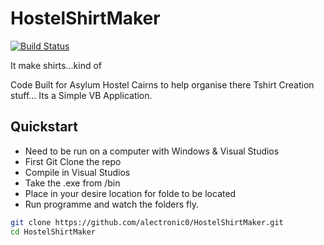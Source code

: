 # HostelShirtMaker
[![Build Status](https://travis-ci.org/alectronic0/HostelShirtMaker.svg?branch=master)](https://travis-ci.org/alectronic0/HostelShirtMaker)


It make shirts...kind of

Code Built for Asylum Hostel Cairns to help organise there Tshirt Creation stuff...
Its a Simple VB Application.

## Quickstart
- Need to be run on a computer with Windows & Visual Studios 
- First Git Clone the repo
- Compile in Visual Studios
- Take the .exe from /bin
- Place in your desire location for folde to be located
- Run programme and watch the folders fly.

```bash
git clone https://github.com/alectronic0/HostelShirtMaker.git
cd HostelShirtMaker
```
